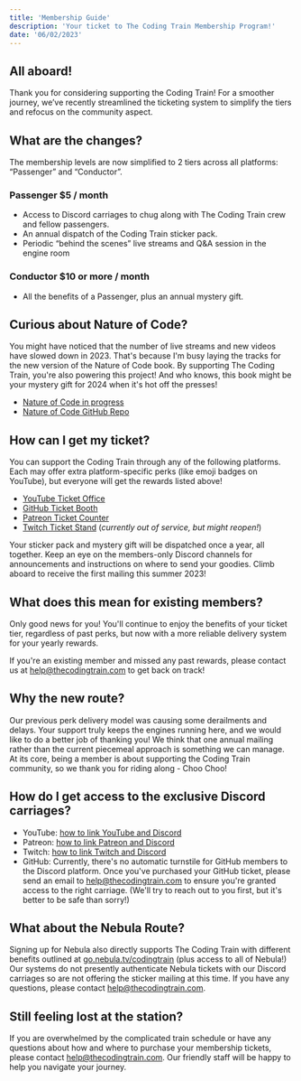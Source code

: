 ```yaml
---
title: 'Membership Guide'
description: 'Your ticket to The Coding Train Membership Program!'
date: '06/02/2023'
---
```


## All aboard!

Thank you for considering supporting the Coding Train! For a smoother journey, we’ve recently streamlined the ticketing system to simplify the tiers and refocus on the community aspect.

## What are the changes?

The membership levels are now simplified to 2 tiers across all platforms: “Passenger” and “Conductor”.

### Passenger $5 / month

- Access to Discord carriages to chug along with The Coding Train crew and fellow passengers.
- An annual dispatch of the Coding Train sticker pack.
- Periodic “behind the scenes” live streams and Q&A session in the engine room

### Conductor $10 or more / month

- All the benefits of a Passenger, plus an annual mystery gift.

## Curious about Nature of Code?

You might have noticed that the number of live streams and new videos have slowed down in 2023. That's because I'm busy laying the tracks for the new version of the Nature of Code book. By supporting The Coding Train, you're also powering this project! And who knows, this book might be your mystery gift for 2024 when it's hot off the presses!

- [Nature of Code in progress](https://nature-of-code-2nd-edition.netlify.app/)
- [Nature of Code GitHub Repo](https://github.com/nature-of-code/noc-book-2023)

## How can I get my ticket?

You can support the Coding Train through any of the following platforms. Each may offer extra platform-specific perks (like emoji badges on YouTube), but everyone will get the rewards listed above!

- [YouTube Ticket Office](https://youtube.com/thecodingtrain/join)
- [GitHub Ticket Booth](https://github.com/sponsors/CodingTrain)
- [Patreon Ticket Counter](https://www.patreon.com/codingtrain)
- [Twitch Ticket Stand](https://www.twitch.tv/subs/CodingTrainChooChoo) (_currently out of service, but might reopen!_)

Your sticker pack and mystery gift will be dispatched once a year, all together. Keep an eye on the members-only Discord channels for announcements and instructions on where to send your goodies. Climb aboard to receive the first mailing this summer 2023!

## What does this mean for existing members?

Only good news for you! You'll continue to enjoy the benefits of your ticket tier, regardless of past perks, but now with a more reliable delivery system for your yearly rewards.

If you're an existing member and missed any past rewards, please contact us at [help@thecodingtrain.com](mailto:help@thecodingtrain.com) to get back on track!

## Why the new route?

Our previous perk delivery model was causing some derailments and delays. Your support truly keeps the engines running here, and we would like to do a better job of thanking you! We think that one annual mailing rather than the current piecemeal approach is something we can manage. At its core, being a member is about supporting the Coding Train community, so we thank you for riding along - Choo Choo!

## How do I get access to the exclusive Discord carriages?

- YouTube: [how to link YouTube and Discord](https://support.discord.com/hc/en-us/articles/215162978-YouTube-Channel-Memberships-Integration-FAQ#h_01GWJBQZ6TRMNVXW59RNBF4PN4)
- Patreon: [how to link Patreon and Discord](https://support.patreon.com/hc/en-us/articles/212052266-Getting-Discord-access)
- Twitch: [how to link Twitch and Discord](https://support.discord.com/hc/en-us/articles/212112068-Twitch-Integration-FAQ)
- GitHub: Currently, there's no automatic turnstile for GitHub members to the Discord platform. Once you've purchased your GitHub ticket, please send an email to [help@thecodingtrain.com](mailto:help@thecodingtrain.com) to ensure you're granted access to the right carriage. (We'll try to reach out to you first, but it's better to be safe than sorry!)

## What about the Nebula Route?

Signing up for Nebula also directly supports The Coding Train with different benefits outlined at [go.nebula.tv/codingtrain](https://go.nebula.tv/codingtrain) (plus access to all of Nebula!) Our systems do not presently authenticate Nebula tickets with our Discord carriages so are not offering the sticker mailing at this time. If you have any questions, please contact [help@thecodingtrain.com](mailto:help@thecodingtrain.com).

## Still feeling lost at the station?

If you are overwhelmed by the complicated train schedule or have any questions about how and where to purchase your membership tickets, please contact [help@thecodingtrain.com](mailto:help@thecodingtrain.com). Our friendly staff will be happy to help you navigate your journey.
